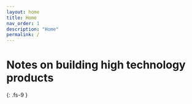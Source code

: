 ```yaml
---
layout: home
title: Home
nav_order: 1
description: "Home"
permalink: /
---
```


# Notes on building high technology products
{: .fs-9 }
